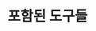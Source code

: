 ---
title: "포함된 도구들"
description: "메인 kubectl-installs-*.md 페이지에 포함될 스니펫."
headless: true
toc_hide: true
---